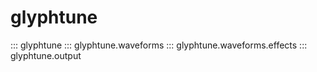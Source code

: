 # glyphtune

::: glyphtune
::: glyphtune.waveforms
::: glyphtune.waveforms.effects
::: glyphtune.output